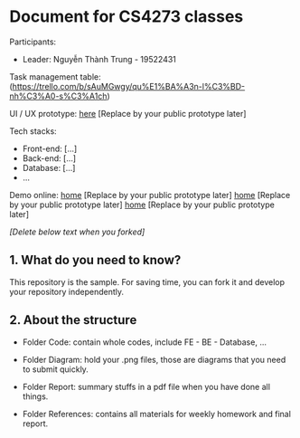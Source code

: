 # Document for CS4273 classes

Participants:

- Leader: Nguyễn Thành Trung - 19522431



Task management table: (https://trello.com/b/sAuMGwgy/qu%E1%BA%A3n-l%C3%BD-nh%C3%A0-s%C3%A1ch)

UI / UX prototype: [here](https://www.figma.com/file/WnKr4cWm6jJChCyX2CVqE2/Qu%E1%BA%A3n-L%C3%BD-Nh%C3%A0-S%C3%A1ch?node-id=0%3A1) [Replace by your public prototype later]

Tech stacks:

- Front-end: [...]
- Back-end: [...]
- Database: [...]
- ...

Demo online: 
[home](https://shu-home.glitch.me/) [Replace by your public prototype later]
[home](https://shu-signin.glitch.me/) [Replace by your public prototype later]
[home](https://shu-signup.glitch.me/) [Replace by your public prototype later]

*[Delete below text when you forked]*

## 1. What do you need to know?

This repository is the sample. For saving time, you can fork it and develop your repository independently.

## 2. About the structure

- Folder Code: contain whole codes, include FE - BE - Database, ...

- Folder Diagram: hold your .png files, those are diagrams that you need to submit quickly.

- Folder Report: summary stuffs in a pdf file when you have done all things.

- Folder References: contains all materials for weekly homework and final report.
